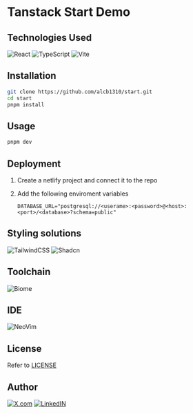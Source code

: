 # Tanstack Start Demo

## Technologies Used

![React](https://img.shields.io/badge/react-%2320232a.svg?style=for-the-badge&logo=react&logoColor=%2361DAFB)
![TypeScript](https://img.shields.io/badge/typescript-%23007ACC.svg?style=for-the-badge&logo=typescript&logoColor=white)
![Vite](https://img.shields.io/badge/vite-%23646CFF.svg?style=for-the-badge&logo=vite&logoColor=white)

## Installation

```bash
git clone https://github.com/alcb1310/start.git
cd start
pnpm install
```

## Usage

```bash
pnpm dev
```

## Deployment

1. Create a netlify project and connect it to the repo
2. Add the following enviroment variables

    ```.env
    DATABASE_URL="postgresql://<userame>:<password>@<host>:<port>/<database>?schema=public"
    ```

## Styling solutions

![TailwindCSS](https://img.shields.io/badge/tailwindcss-%2338B2AC.svg?style=for-the-badge&logo=tailwind-css&logoColor=white)
![Shadcn](https://img.shields.io/badge/shadcn%2Fui-000000?style=for-the-badge&logo=shadcnui&logoColor=white)

## Toolchain

![Biome](https://img.shields.io/badge/biome-60a5fa?style=for-the-badge&logo=biome&logoColor=white)

## IDE

![NeoVim](https://img.shields.io/badge/NeoVim-%2357A143.svg?&style=for-the-badge&logo=neovim&logoColor=white)

## License

Refer to [LICENSE](LICENSE)

## Author

[![X.com](https://img.shields.io/badge/NeoVim-%2357A143.svg?&style=for-the-badge&logo=neovim&logoColor=white)](https://x.com/alcb1310)
[![LinkedIN](https://img.shields.io/badge/LinkedIn-0077B5?style=for-the-badge&logo=linkedin&logoColor=white)](https://linkedin.com/in/alcb1310)

